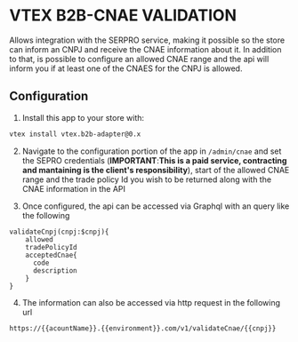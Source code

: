 # VTEX B2B-CNAE VALIDATION

Allows integration with the SERPRO service, making it possible so the store can inform an CNPJ and receive the CNAE information about it. In addition to that, is possible to configure an allowed CNAE range and the api will inform you if at least one of the CNAES for the CNPJ is allowed.

## Configuration

1. Install this app to your store with:
```sh
vtex install vtex.b2b-adapter@0.x
```
2. Navigate to the configuration portion of the app in `/admin/cnae` and set the SEPRO credentials (**IMPORTANT**:**This is a paid service, contracting and mantaining is the client's responsibility**), start of the allowed CNAE range and the trade policy Id you wish to be returned along with the CNAE information in the API

3. Once configured, the api can be accessed via Graphql with an query like the following
```
validateCnpj(cnpj:$cnpj){
    allowed
    tradePolicyId
    acceptedCnae{
      code
      description      
    }
}
```

4. The information can also be accessed via http request in the following url
```
https://{{acountName}}.{{environment}}.com/v1/validateCnae/{{cnpj}}
```


